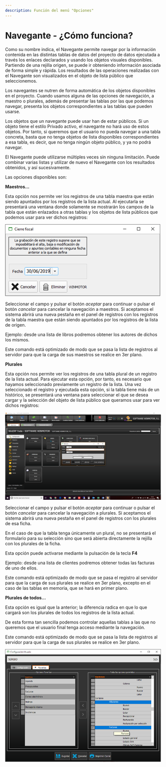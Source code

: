 ```yaml
---
description: Función del menú "Opciones"
---
```


# Navegante - ¿Cómo funciona?

Como su nombre indica, el Navegante permite navegar por la información contenida en las distintas tablas de datos del proyecto de datos ejecutada a través los enlaces declarados y usando los objetos visuales disponibles. Partiendo de una rejilla origen, se puede ir obteniendo información asociada de forma simple y rápida. Los resultados de las operaciones realizadas con el Navegante son visualizados en el objeto de lista público que seleccionemos.

Los navegantes se nutren de forma automática de los objetos disponibles en el proyecto. Cuando usamos alguna de las opciones de navegación, a maestro o plurales, además de presentar las tablas por las que podemos navegar, presenta los objetos correspondientes a las tablas que pueden usarse.

Los objetos que un navegante puede usar han de estar públicos. Si un objeto tiene el estilo Privado activo, el navegante no hará uso de estos objetos. Por tanto, si queremos que el usuario no pueda navegar a una tabla concreta, basta que no tenga objetos de lista disponibles correspondientes a esa tabla, es decir, que no tenga ningún objeto público, y ya no podrá navegar.

El Navegante puede utilizarse múltiples veces sin ninguna limitación. Puede combinar varias listas y utilizar de nuevo el Navegante con los resultados obtenidos, y así sucesivamente.

Las opciones disponibles son:

**Maestros…**

Esta opción nos permite ver los registros de una tabla maestra que están siendo apuntados por los registros de la lista actual. Al ejecutarla se presentará una ventana donde solamente se mostrarán los campos de la tabla que están enlazados a otras tablas y los objetos de lista públicos que podemos usar para ver dichos registros:

![](../../.gitbook/assets/image%20%2888%29.png)

Seleccionar el campo y pulsar el botón _aceptar_ para continuar o pulsar el botón _cancelar_ para cancelar la navegación a maestros. Si aceptamos el sistema abrirá una nueva pestaña en el panel de registros con los registros de la tabla maestra que están siendo apuntados por los registros de la lista de origen.

Ejemplo: desde una lista de libros podremos obtener los autores de dichos los mismos.

Este comando está optimizado de modo que se pasa la lista de registros al servidor para que la carga de sus maestros se realice en 3er plano.

**Plurales**

Esta opción nos permite ver los registros de una tabla plural de un registro de la lista actual. Para ejecutar esta opción, por tanto, es necesario que hayamos seleccionado previamente un registro de la lista. Una vez seleccionado el registro y ejecutada esta opción, si la tabla tiene más de un histórico, se presentará una ventana para seleccionar el que se desea cargar y la selección del objeto de lista público que queramos usar para ver dichos registros:

![](../../.gitbook/assets/image%20%28229%29.png)

Seleccionar el campo y pulsar el botón _aceptar_ para continuar o pulsar el botón _cancelar_ para cancelar la navegación a plurales. Si aceptamos el sistema abrirá una nueva pestaña en el panel de registros con los plurales de esa ficha.

En el caso de que la tabla tenga únicamente un plural, no se presentará el formulario para su selección sino que será abierta directamente la rejilla con los plurales de la ficha.

Esta opción puede activarse mediante la pulsación de la tecla **F4**

Ejemplo: desde una lista de clientes podremos obtener todas las facturas de uno de ellos.

Este comando está optimizado de modo que se pasa el registro al servidor para que la carga de sus plurales se realice en 3er plano, excepto en el caso de las tablas en memoria, que se hará en primer plano.

**Plurales de todos…**

Esta opción es igual que la anterior; la diferencia radica en que lo que cargará son los plurales de todos los registros de la lista actual.

De esta forma tan sencilla podemos controlar aquellas tablas a las que no queremos que el usuario final tenga acceso mediante la navegación.

Este comando está optimizado de modo que se pasa la lista de registros al servidor para que la carga de sus plurales se realice en 3er plano.

![](../../.gitbook/assets/image%20%2835%29.png)

